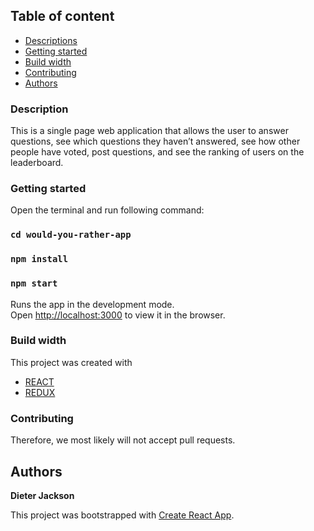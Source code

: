 ## Table of content
* [Descriptions](#description)
* [Getting started](#getting-started)
* [Build width](#build-width)
* [Contributing](#contributing)
* [Authors](#authors)

### Description
This is a single page web application that allows the user to  answer questions, see which questions they haven’t answered, see how other people have voted, post questions, and see the ranking of users on the leaderboard.


### Getting started
Open the terminal and run following command:
### `cd would-you-rather-app`
### `npm install`
### `npm start`

Runs the app in the development mode.<br />
Open [http://localhost:3000](http://localhost:3000) to view it in the browser.

### Build width
This project was created with 
- [REACT](https://reactjs.org/)
- [REDUX](https://redux.js.org/)

### Contributing
Therefore, we most likely will not accept pull requests.

## Authors

**Dieter Jackson**

This project was bootstrapped with [Create React App](https://github.com/facebook/create-react-app).